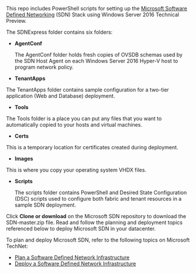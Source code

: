 This repo includes PowerShell scripts for setting up the [Microsoft Software Defined Networking](https://technet.microsoft.com/en-us/library/mt403307.aspx) (SDN) Stack using Windows Server 2016 Technical Preview. 


The SDNExpress folder contains six folders: 

* **AgentConf**

  The AgentConf folder holds fresh copies of OVSDB schemas used by the SDN Host Agent on each Windows Server 2016 Hyper-V host to program network policy.

* **TenantApps**

 The TenantApps folder contains sample configuration for a two-tier application (Web and Database) deployment.
 
* **Tools**

 The Tools folder is a place you can put any files that you want to automatically copied to your hosts and virtual machines.

* **Certs**

 This is a temporary location for certificates created during deployment.

* **Images**

 This is where you copy your operating system VHDX  files.


* **Scripts**

  The scripts folder contains PowerShell and Desired State Configuration (DSC) scripts used to configure both fabric and tenant resources in a sample SDN deployment.




Click **Clone or download** on the Microsoft SDN repository to download the SDN-master.zip file. Read and follow the planning and deployment topics referenced below to deploy Microsoft SDN in your datacenter.

To plan and deploy Microsoft SDN, refer to the following topics on Microsoft TechNet:
* [Plan a Software Defined Network Infrastructure](https://technet.microsoft.com/en-us/library/mt605207.aspx)
* [Deploy a Software Defined Network Infrastructure](https://technet.microsoft.com/en-us/library/mt590901.aspx)

